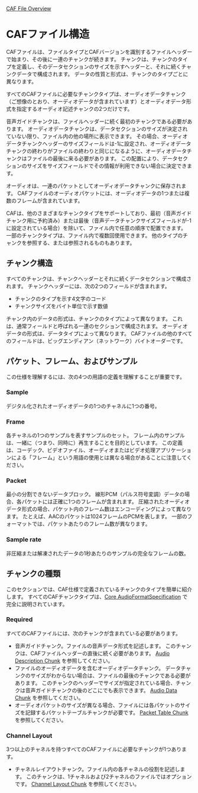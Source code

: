 [CAF File Overview](https://developer.apple.com/library/archive/documentation/MusicAudio/Reference/CAFSpec/CAF_overview/CAF_overview.html#//apple_ref/doc/uid/TP40001862-CH209-TPXREF101)


# CAFファイル構造

CAFファイルは、ファイルタイプとCAFバージョンを識別するファイルヘッダーで始まり、その後に一連のチャンクが続きます。 チャンクは、チャンクのタイプを定義し、そのデータセクションのサイズを示すヘッダーと、それに続くチャンクデータで構成されます。 データの性質と形式は、チャンクのタイプごとに異なります。


すべてのCAFファイルに必要なチャンクタイプは、オーディオデータチャンク（ご想像のとおり、オーディオデータが含まれています）とオーディオデータ形式を指定するオーディオ記述チャンクの2つだけです。


音声ガイドチャンクは、ファイルヘッダーに続く最初のチャンクである必要があります。 オーディオデータチャンクは、データセクションのサイズが決定されていない限り、ファイル内の他の場所に表示できます。 その場合、オーディオデータチャンクヘッダーのサイズフィールドは-1に設定され、オーディオデータチャンクの終わりがファイルの終わりと同じになるように、オーディオデータチャンクはファイルの最後に来る必要があります。 この配置により、データセクションのサイズをサイズフィールドでその情報が利用できない場合に決定できます。


オーディオは、一連のパケットとしてオーディオデータチャンクに保存されます。  CAFファイルのオーディオパケットには、オーディオデータの1つまたは複数のフレームが含まれています。


CAFは、他のさまざまなチャンクタイプをサポートしており、最初（音声ガイドチャンク用に予約済み）または最後（音声データチャンクサイズフィールドが-1に設定されている場合）を除いて、ファイル内で任意の順序で配置できます。 一部のチャンクタイプは、ファイル内で複数回使用できます。 他のタイプのチャンクを参照する、または参照されるものもあります。


## チャンク構造

すべてのチャンクは、チャンクヘッダーとそれに続くデータセクションで構成されます。 チャンクヘッダーには、次の2つのフィールドが含まれます。

- チャンクのタイプを示す4文字のコード
- チャンクサイズをバイト単位で示す数値


チャンク内のデータの形式は、チャンクのタイプによって異なります。 これは、通常フィールドと呼ばれる一連のセクションで構成されます。 オーディオデータの形式は、データタイプによって異なります。  CAFファイルの他のすべてのフィールドは、ビッグエンディアン（ネットワーク）バイトオーダーです。




## パケット、フレーム、およびサンプル

この仕様を理解するには、次の4つの用語の定義を理解することが重要です。

### Sample

デジタル化されたオーディオデータの1つのチャネルに1つの番号。

### Frame

各チャネルの1つのサンプルを表すサンプルのセット。 フレーム内のサンプルは、一緒に（つまり、同時に）再生することを目的としています。 この定義は、コーデック、ビデオファイル、オーディオまたはビデオ処理アプリケーションによる「フレーム」という用語の使用とは異なる場合があることに注意してください。


### Packet

最小の分割できないデータブロック。 線形PCM（パルス符号変調）データの場合、各パケットには正確に1つのフレームが含まれます。 圧縮されたオーディオデータ形式の場合、パケット内のフレーム数はエンコーディングによって異なります。 たとえば、AACのパケットは1024フレームのPCMを表します。 一部のフォーマットでは、パケットあたりのフレーム数が異なります。


### Sample rate

非圧縮または解凍されたデータの1秒あたりのサンプルの完全なフレームの数。


## チャンクの種類

このセクションでは、CAF仕様で定義されているチャンクのタイプを簡単に紹介します。 すべてのCAFチャンクタイプは、[Core AudioFormatSpecification](https://developer.apple.com/library/archive/documentation/MusicAudio/Reference/CAFSpec/CAF_spec/CAF_spec.html#//apple_ref/doc/uid/TP40001862-CH210-SW1) で完全に説明されています。




### Required

すべてのCAFファイルには、次のチャンクが含まれている必要があります。


- 音声ガイドチャンク。ファイルの音声データ形式を記述します。 このチャンクは、CAFファイルヘッダーの直後に続く必要があります。 [Audio Description Chunk](https://developer.apple.com/library/archive/documentation/MusicAudio/Reference/CAFSpec/CAF_spec/CAF_spec.html#//apple_ref/doc/uid/TP40001862-CH210-BCGGEDGI) を参照してください。
- ファイルのオーディオデータを含むオーディオデータチャンク。 データチャンクのサイズがわからない場合は、ファイルの最後のチャンクである必要があります。 このチャンクのヘッダーでサイズが指定されている場合、チャンクは音声ガイドチャンクの後のどこにでも表示できます。 [Audio Data Chunk](https://developer.apple.com/library/archive/documentation/MusicAudio/Reference/CAFSpec/CAF_spec/CAF_spec.html#//apple_ref/doc/uid/TP40001862-CH210-BCGGEFGJ) を参照してください。
- オーディオパケットのサイズが異なる場合、ファイルには各パケットのサイズを記録するパケットテーブルチャンクが必要です。 [Packet Table Chunk](https://developer.apple.com/library/archive/documentation/MusicAudio/Reference/CAFSpec/CAF_spec/CAF_spec.html#//apple_ref/doc/uid/TP40001862-CH210-BCGBDDAI) を参照してください。


### Channel Layout

3つ以上のチャネルを持つすべてのCAFファイルに必要なチャンクが1つあります。

- チャネルレイアウトチャンク。ファイル内の各チャネルの役割を記述します。 このチャンクは、1チャネルおよび2チャネルのファイルではオプションです。 [Channel Layout Chunk](https://developer.apple.com/library/archive/documentation/MusicAudio/Reference/CAFSpec/CAF_spec/CAF_spec.html#//apple_ref/doc/uid/TP40001862-CH210-BCGCIJCF) を参照してください。



